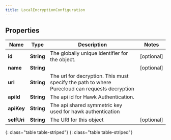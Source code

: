 ```yaml
---
title: LocalEncryptionConfiguration
---
```


## Properties

| Name | Type | Description | Notes |
| ------------ | ------------- | ------------- | ------------- |
| **id** | **String** | The globally unique identifier for the object. |  [optional] |
| **name** | **String** |  |  [optional] |
| **url** | **String** | The url for decryption. This must specify the path to where Purecloud can requests decryption |  |
| **apiId** | **String** | The api id for Hawk Authentication. |  |
| **apiKey** | **String** | The api shared symmetric key used for hawk authentication |  |
| **selfUri** | **String** | The URI for this object |  [optional] |
{: class="table table-striped"}
{: class="table table-striped"}



